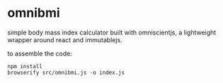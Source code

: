 omnibmi
=======

simple body mass index calculator built with omniscientjs, a
lightweight wrapper around react and immutablejs.


to assemble the code:

    npm install
    browserify src/omnibmi.js -o index.js
